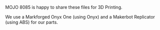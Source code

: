 MOJO 8085 is happy to share these files for 3D Printing.

We use a Markforged Onyx One (using Onyx) and a Makerbot Replicator (using ABS) for our parts.
